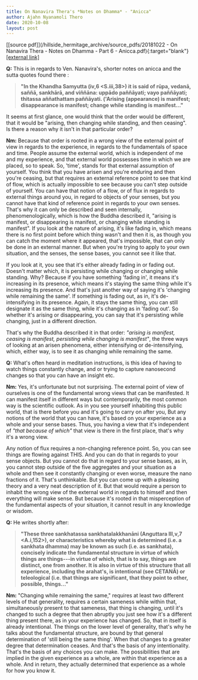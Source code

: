 ```yaml
---
title: On Nanavira Thera's *Notes on Dhamma* - "Anicca"
author: Ajahn Nyanamoli Thero
date: 2020-10-08
layout: post
---
```


[[source pdf]](/hillside_hermitage_archive/source_pdfs/20181022 - On Nanavira Thera - Notes on Dhamma - Part 6 - Anicca.pdf){:target="blank"} [[external link]](https://t.me/HillsideHermitage/41)

**Q:** This is in regards to Ven. Nanavira\'s, shorter notes on ​anicca​
and the sutta quotes found there :

> **\"In the Khandha Samyutta (iv,6 \<S.iii,38\>) it is said of rūpa,
> vedanā, saññā, sankhārā, and viññāna: uppādo paññāyati; vayo
> paññāyati; thitassa aññathattam paññāyati. (\'Arising (appearance) is
> manifest; disappearance is manifest; change while standing is
> manifest\...\"**

It seems at first glance, one would think that the order would be
different, that it would be \"arising, then changing while standing, and
then ceasing\". Is there a reason why it isn\'t in that particular
order?

**Nm:** Because that order is rooted in a wrong view of the external
point of view in regards to the experience, in regards to the
fundamentals of space and time. People assume the external world, which
is independent of me and my experience, and that external world
possesses time in which we are placed, so to speak. So, \'time\', stands
for that external assumption of yourself. You think that you have arisen
and you\'re enduring and then you\'re ceasing, but that requires an
external reference point to see that kind of flow, which is actually
impossible to see because you can\'t step outside of yourself. You can
have that notion of a flow, or of flux in regards to external things
around you, in regard to objects of your senses, but you cannot have
that kind of reference point in regards to your own senses. That\'s why
it can only be described and seen internally, phenomenologically, which
is how the Buddha described it, \"arising is manifest, or disappearing
is manifest, or changing while standing is manifest\". If you look at
the nature of arising, it\'s like fading in, which means there is no
first point before which thing wasn\'t and then it is, as though you can
catch the moment where it appeared, that\'s impossible, that can only be
done in an external manner. But when you\'re trying to apply to your own
situation, and the senses, the sense bases, you cannot see it like that.

If you look at it, you see that it\'s either already fading in or fading
out. Doesn\'t matter which, it is persisting while changing or changing
while standing. Why? Because if you have something \'fading in\', it
means it\'s increasing in its presence, which means it\'s staying the
same thing while it\'s increasing its presence. And that\'s just another
way of saying it\'s \'changing while remaining the same\'. If something
is fading out, as in, it\'s de-intensifying in its presence. Again, it
stays the same thing, you can still designate it as the same thing,
while it\'s changing as in \'fading out\'. So whether it\'s arising or
disappearing, you can say that it\'s persisting while changing, just in
a different direction.

That\'s why the Buddha described it in that order: ​*\"arising is
manifest, ceasing is manifest, persisting while changing is
manifest\"*,​ the three ways of looking at an arisen phenomena, either
intensifying or de-intensifying, which, either way, is to see it as
changing while remaining the same.

**Q:** What\'s often heard in meditation instructions, is this idea of
having to watch things constantly change, and or trying to capture
nanosecond changes so that you can have an insight etc.

**Nm:** Yes, it\'s unfortunate but not surprising. The external point of
view of ourselves is one of the fundamental wrong views that can be
manifested. It can manifest itself in different ways but contemporarily,
the most common way is the scientific outlook. As in you see yourself
inhabiting this public world, that is there before you and it\'s going
to carry on after you, But any notions of the world that you can have,
it\'s based on your experience as a whole and your sense bases. Thus,
you having a view that it\'s independent of *\"​that because of
which​\"* that view is there in the first place, that\'s why it\'s a
wrong view.

Any notion of flux requires a non-changing reference point. So, you can
see things are flowing against THIS. And you can do that in regards to
your sense objects. But you cannot do that in regard to your sense
bases, as in, you cannot step outside of the five aggregates and your
situation as a whole and then see it constantly changing or even worse,
measure the nano fractions of it. That\'s unthinkable. But you can come
up with a pleasing theory and a very neat description of it. But that
would require a person to inhabit the wrong view of the external world
in regards to himself and then everything will make sense. But because
it\'s rooted in that misperception of the fundamental aspects of your
situation, it cannot result in any knowledge or wisdom.

**Q:** He writes shortly after:

> **\"These three sankhatassa sankhatalakkhanāni (Anguttara III,v,7
> \<A.i,152\>), or characteristics whereby what is determined (i.e. a
> sankhata dhamma) may be known as such (i.e. as sankhata), concisely
> indicate the fundamental structure in virtue of which things are
> things---in virtue of which, that is to say, things are distinct, one
> from another. It is also in virtue of this structure that all
> experience, including the arahat\'s, is intentional (see CETANĀ) or
> teleological (i.e. that things are significant, that they point to
> other, possible, things\...\"**

**Nm:** \"Changing while remaining the same,\" requires at least two
different levels of that generality, requires a certain sameness while
within that, simultaneously present to that sameness, that thing is
changing, until it\'s changed to such a degree that then abruptly you
just see how it\'s a different thing present there, as in your
experience has changed. So, that in itself is already intentional. The
things on the lower level of generality, that\'s why he talks about the
fundamental structure, are bound by that general determination of
\'still being the same thing\'. When that changes to a greater degree
that determination ceases. And that\'s the basis of any intentionality.
That\'s the basis of any choices you can make. The possibilities that
are implied in the given experience as a whole, are within that
experience as a whole. And in return, they actually determined that
experience as a whole for how you know it.


